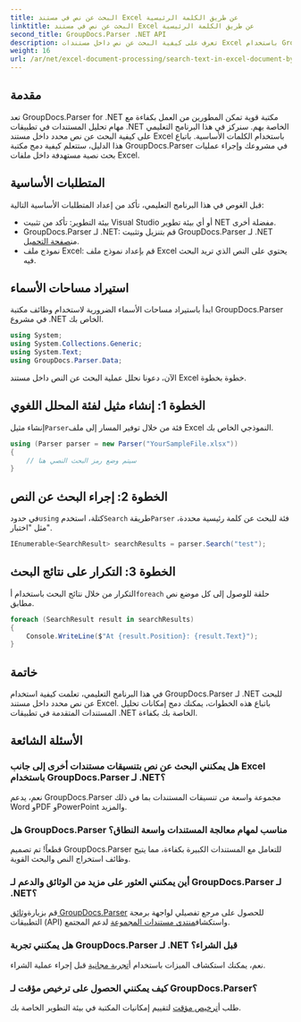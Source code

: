 ```yaml
---
title: البحث عن نص في مستند Excel عن طريق الكلمة الرئيسية
linktitle: البحث عن نص في مستند Excel عن طريق الكلمة الرئيسية
second_title: GroupDocs.Parser .NET API
description: تعرف على كيفية البحث عن نص داخل مستندات Excel باستخدام GroupDocs.Parser لـ .NET. دمج إمكانيات البحث عن النص المتقدمة في تطبيقات .NET الخاصة بك.
weight: 16
url: /ar/net/excel-document-processing/search-text-in-excel-document-by-keyword/
---
```

## مقدمة
تعد GroupDocs.Parser for .NET مكتبة قوية تمكن المطورين من العمل بكفاءة مع مهام تحليل المستندات في تطبيقات .NET الخاصة بهم. سنركز في هذا البرنامج التعليمي على كيفية البحث عن نص محدد داخل مستند Excel باستخدام الكلمات الأساسية. باتباع هذا الدليل، ستتعلم كيفية دمج مكتبة GroupDocs.Parser في مشروعك وإجراء عمليات بحث نصية مستهدفة داخل ملفات Excel.
## المتطلبات الأساسية
قبل الغوص في هذا البرنامج التعليمي، تأكد من إعداد المتطلبات الأساسية التالية:
- بيئة التطوير: تأكد من تثبيت Visual Studio أو أي بيئة تطوير NET مفضلة أخرى.
-  GroupDocs.Parser لـ .NET: قم بتنزيل وتثبيت GroupDocs.Parser لـ .NET من[صفحة التحميل](https://releases.groupdocs.com/parser/net/).
- نموذج ملف Excel: قم بإعداد نموذج ملف Excel يحتوي على النص الذي تريد البحث فيه.

## استيراد مساحات الأسماء
ابدأ باستيراد مساحات الأسماء الضرورية لاستخدام وظائف مكتبة GroupDocs.Parser في مشروع .NET الخاص بك.
```csharp
using System;
using System.Collections.Generic;
using System.Text;
using GroupDocs.Parser.Data;
```

الآن، دعونا نحلل عملية البحث عن النص داخل مستند Excel خطوة بخطوة.
## الخطوة 1: إنشاء مثيل لفئة المحلل اللغوي
 إنشاء مثيل`Parser`فئة من خلال توفير المسار إلى ملف Excel النموذجي الخاص بك.
```csharp
using (Parser parser = new Parser("YourSampleFile.xlsx"))
{
    // سيتم وضع رمز البحث النصي هنا
}
```
## الخطوة 2: إجراء البحث عن النص
 في حدود`using` كتلة، استخدم`Search` طريقة`Parser` فئة للبحث عن كلمة رئيسية محددة، مثل "اختبار".
```csharp
IEnumerable<SearchResult> searchResults = parser.Search("test");
```
## الخطوة 3: التكرار على نتائج البحث
 التكرار من خلال نتائج البحث باستخدام أ`foreach` حلقة للوصول إلى كل موضع نص مطابق.
```csharp
foreach (SearchResult result in searchResults)
{
    Console.WriteLine($"At {result.Position}: {result.Text}");
}
```

## خاتمة
في هذا البرنامج التعليمي، تعلمت كيفية استخدام GroupDocs.Parser لـ .NET للبحث عن نص محدد داخل مستند Excel. باتباع هذه الخطوات، يمكنك دمج إمكانات تحليل المستندات المتقدمة في تطبيقات .NET الخاصة بك بكفاءة.

## الأسئلة الشائعة
### هل يمكنني البحث عن نص بتنسيقات مستندات أخرى إلى جانب Excel باستخدام GroupDocs.Parser لـ .NET؟
نعم، يدعم GroupDocs.Parser مجموعة واسعة من تنسيقات المستندات بما في ذلك Word وPDF وPowerPoint والمزيد.
### هل GroupDocs.Parser مناسب لمهام معالجة المستندات واسعة النطاق؟
قطعاً! تم تصميم GroupDocs.Parser للتعامل مع المستندات الكبيرة بكفاءة، مما يتيح وظائف استخراج النص والبحث القوية.
### أين يمكنني العثور على مزيد من الوثائق والدعم لـ GroupDocs.Parser لـ .NET؟
 قم بزيارة[وثائق GroupDocs.Parser](https://tutorials.groupdocs.com/parser/net/) للحصول على مرجع تفصيلي لواجهة برمجة التطبيقات (API) واستكشاف[منتدى مستندات المجموعة](https://forum.groupdocs.com/c/parser/17) لدعم المجتمع.
### هل يمكنني تجربة GroupDocs.Parser لـ .NET قبل الشراء؟
 نعم، يمكنك استكشاف الميزات باستخدام أ[تجربة مجانية](https://releases.groupdocs.com/) قبل إجراء عملية الشراء.
### كيف يمكنني الحصول على ترخيص مؤقت لـ GroupDocs.Parser؟
 طلب أ[ترخيص مؤقت](https://purchase.groupdocs.com/temporary-license/) لتقييم إمكانيات المكتبة في بيئة التطوير الخاصة بك.